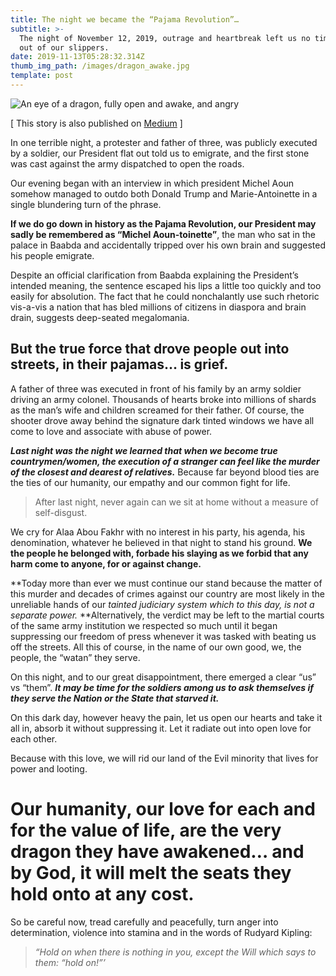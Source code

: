 ```yaml
---
title: The night we became the “Pajama Revolution”…
subtitle: >-
  The night of November 12, 2019, outrage and heartbreak left us no time to get
  out of our slippers.
date: 2019-11-13T05:28:32.314Z
thumb_img_path: /images/dragon_awake.jpg
template: post
---
```

![An eye of a dragon, fully open and awake, and angry](/images/dragon_awake.jpg)

[ This story is also published on [Medium](https://medium.com/@saba7lebnen/the-night-we-became-the-pajama-revolution-d3e542cc7190) ]

In one terrible night, a protester and father of three, was publicly executed by a soldier, our President flat out told us to emigrate, and the first stone was cast against the army dispatched to open the roads.

Our evening began with an interview in which president Michel Aoun somehow managed to outdo both Donald Trump and Marie-Antoinette in a single blundering turn of the phrase.

**If we do go down in history as the Pajama Revolution, our President may sadly be remembered as “Michel Aoun-toinette”**, the man who sat in the palace in Baabda and accidentally tripped over his own brain and suggested his people emigrate.

Despite an official clarification from Baabda explaining the President’s intended meaning, the sentence escaped his lips a little too quickly and too easily for absolution. The fact that he could nonchalantly use such rhetoric vis-a-vis a nation that has bled millions of citizens in diaspora and brain drain, suggests deep-seated megalomania.

## But the true force that drove people out into streets, in their pajamas… is grief.

A father of three was executed in front of his family by an army soldier driving an army colonel. Thousands of hearts broke into millions of shards as the man’s wife and children screamed for their father. Of course, the shooter drove away behind the signature dark tinted windows we have all come to love and associate with abuse of power.

**_Last night was the night we learned that when we become true countrymen/women, the execution of a stranger can feel like the murder of the closest and dearest of relatives._** Because far beyond blood ties are the ties of our humanity, our empathy and our common fight for life.

> After last night, never again can we sit at home without a measure of self-disgust.

We cry for Alaa Abou Fakhr with no interest in his party, his agenda, his denomination, whatever he believed in that night to stand his ground. **We the people he belonged with, forbade his slaying as we forbid that any harm come to anyone, for or against change.**

**Today more than ever we must continue our stand because the matter of this murder and decades of crimes against our country are most likely in the unreliable hands of our _tainted judiciary system which to this day, is not a separate power._ **Alternatively, the verdict may be left to the martial courts of the same army institution we respected so much until it began suppressing our freedom of press whenever it was tasked with beating us off the streets. All this of course, in the name of our own good, we, the people, the “watan” they serve.

On this night, and to our great disappointment, there emerged a clear “us” vs “them”. **_It may be time for the soldiers among us to ask themselves if they serve the Nation or the State that starved it._**

On this dark day, however heavy the pain, let us open our hearts and take it all in, absorb it without suppressing it. Let it radiate out into open love for each other.

Because with this love, we will rid our land of the Evil minority that lives for power and looting.

# Our humanity, our love for each and for the value of life, are the very dragon they have awakened… and by God, it will melt the seats they hold onto at any cost.

So be careful now, tread carefully and peacefully, turn anger into determination, violence into stamina and in the words of Rudyard Kipling:

> _“Hold on when there is nothing in you, except the Will which says to them: “hold on!”’_
